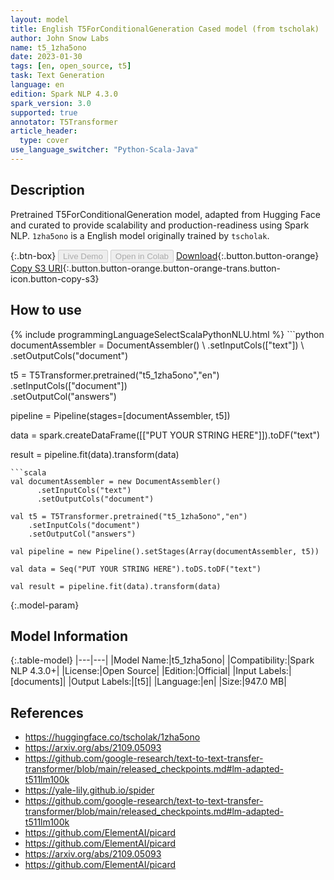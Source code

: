 ```yaml
---
layout: model
title: English T5ForConditionalGeneration Cased model (from tscholak)
author: John Snow Labs
name: t5_1zha5ono
date: 2023-01-30
tags: [en, open_source, t5]
task: Text Generation
language: en
edition: Spark NLP 4.3.0
spark_version: 3.0
supported: true
annotator: T5Transformer
article_header:
  type: cover
use_language_switcher: "Python-Scala-Java"
---
```


## Description

Pretrained T5ForConditionalGeneration model, adapted from Hugging Face and curated to provide scalability and production-readiness using Spark NLP. `1zha5ono` is a English model originally trained by `tscholak`.

{:.btn-box}
<button class="button button-orange" disabled>Live Demo</button>
<button class="button button-orange" disabled>Open in Colab</button>
[Download](https://s3.amazonaws.com/auxdata.johnsnowlabs.com/public/models/t5_1zha5ono_en_4.3.0_3.0_1675095935006.zip){:.button.button-orange}
[Copy S3 URI](s3://auxdata.johnsnowlabs.com/public/models/t5_1zha5ono_en_4.3.0_3.0_1675095935006.zip){:.button.button-orange.button-orange-trans.button-icon.button-copy-s3}

## How to use



<div class="tabs-box" markdown="1">
{% include programmingLanguageSelectScalaPythonNLU.html %}
```python
documentAssembler = DocumentAssembler() \
    .setInputCols(["text"]) \
    .setOutputCols("document")

t5 = T5Transformer.pretrained("t5_1zha5ono","en") \
    .setInputCols(["document"]) \
    .setOutputCol("answers")
    
pipeline = Pipeline(stages=[documentAssembler, t5])

data = spark.createDataFrame([["PUT YOUR STRING HERE"]]).toDF("text")

result = pipeline.fit(data).transform(data)
```
```scala
val documentAssembler = new DocumentAssembler() 
      .setInputCols("text")
      .setOutputCols("document")
       
val t5 = T5Transformer.pretrained("t5_1zha5ono","en") 
    .setInputCols("document")
    .setOutputCol("answers")
   
val pipeline = new Pipeline().setStages(Array(documentAssembler, t5))

val data = Seq("PUT YOUR STRING HERE").toDS.toDF("text")

val result = pipeline.fit(data).transform(data)
```
</div>

{:.model-param}
## Model Information

{:.table-model}
|---|---|
|Model Name:|t5_1zha5ono|
|Compatibility:|Spark NLP 4.3.0+|
|License:|Open Source|
|Edition:|Official|
|Input Labels:|[documents]|
|Output Labels:|[t5]|
|Language:|en|
|Size:|947.0 MB|

## References

- https://huggingface.co/tscholak/1zha5ono
- https://arxiv.org/abs/2109.05093
- https://github.com/google-research/text-to-text-transfer-transformer/blob/main/released_checkpoints.md#lm-adapted-t511lm100k
- https://yale-lily.github.io/spider
- https://github.com/google-research/text-to-text-transfer-transformer/blob/main/released_checkpoints.md#lm-adapted-t511lm100k
- https://github.com/ElementAI/picard
- https://github.com/ElementAI/picard
- https://arxiv.org/abs/2109.05093
- https://github.com/ElementAI/picard
